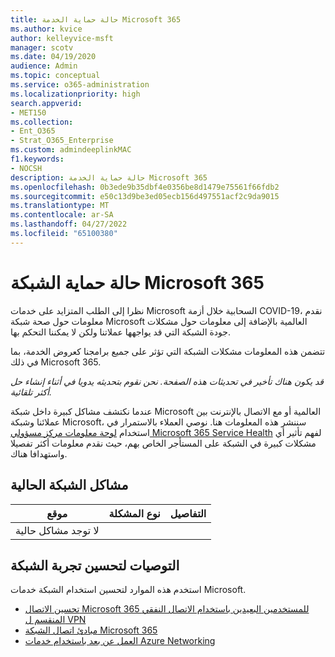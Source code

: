```yaml
---
title: حالة حماية الخدمة Microsoft 365
ms.author: kvice
author: kelleyvice-msft
manager: scotv
ms.date: 04/19/2020
audience: Admin
ms.topic: conceptual
ms.service: o365-administration
ms.localizationpriority: high
search.appverid:
- MET150
ms.collection:
- Ent_O365
- Strat_O365_Enterprise
ms.custom: admindeeplinkMAC
f1.keywords:
- NOCSH
description: حالة حماية الخدمة Microsoft 365
ms.openlocfilehash: 0b3ede9b35dbf4e0356be8d1479e75561f66fdb2
ms.sourcegitcommit: e50c13d9be3ed05ecb156d497551acf2c9da9015
ms.translationtype: MT
ms.contentlocale: ar-SA
ms.lasthandoff: 04/27/2022
ms.locfileid: "65100380"
---
```

# <a name="microsoft-365-network-health-status"></a>حالة حماية الشبكة Microsoft 365

نظرا إلى الطلب المتزايد على خدمات Microsoft السحابية خلال أزمة COVID-19، نقدم معلومات حول صحة شبكة Microsoft العالمية بالإضافة إلى معلومات حول مشكلات جودة الشبكة التي قد يواجهها عملاتنا ولكن لا يمكننا التحكم بها.

تتضمن هذه المعلومات مشكلات الشبكة التي تؤثر على جميع برامجنا كعروض الخدمة، بما في ذلك Microsoft 365.

_قد يكون هناك تأخير في تحديثات هذه الصفحة. نحن نقوم بتحديثه يدويا في أثناء إنشاء حل أكثر تلقائية._

عندما نكتشف مشاكل كبيرة داخل شبكة Microsoft العالمية أو مع الاتصال بالإنترنت بين عملائنا وشبكة Microsoft، سننشر هذه المعلومات هنا. نوصي العملاء بالاستمرار في استخدام <a href="https://go.microsoft.com/fwlink/p/?linkid=842900" target="_blank">لوحة معلومات مركز مسؤولي Microsoft 365 Service Health</a> لفهم تأثير أي مشكلات كبيرة في الشبكة على المستأجر الخاص بهم، حيث نقدم معلومات أكثر تفصيلا واستهدافا هناك.

## <a name="current-network-issues"></a>مشاكل الشبكة الحالية

| موقع | نوع المشكلة | التفاصيل |
| --- | --- | --- |
| لا توجد مشاكل حالية | | |

## <a name="recommendations-to-improve-network-experience"></a>التوصيات لتحسين تجربة الشبكة

استخدم هذه الموارد لتحسين استخدام الشبكة خدمات Microsoft.

- [تحسين الاتصال Microsoft 365 للمستخدمين البعيدين باستخدام الاتصال النفقي المنقسم ل VPN](microsoft-365-vpn-split-tunnel.md)
- [مبادئ اتصال الشبكة Microsoft 365](./microsoft-365-network-connectivity-principles.md)
- [العمل عن بعد باستخدام خدمات Azure Networking](/azure/networking/working-remotely-support)